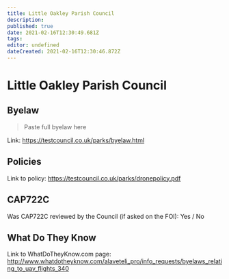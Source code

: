 ```yaml
---
title: Little Oakley Parish Council
description: 
published: true
date: 2021-02-16T12:30:49.681Z
tags: 
editor: undefined
dateCreated: 2021-02-16T12:30:46.872Z
---
```


# Little Oakley Parish Council


## Byelaw
> Paste full byelaw here

Link:
https://testcouncil.co.uk/parks/byelaw.html

## Policies
Link to policy:
https://testcouncil.co.uk/parks/dronepolicy.pdf

## CAP722C

Was CAP722C reviewed by the Council (if asked on the FOI): Yes / No

## What Do They Know

Link to WhatDoTheyKnow.com page:
http://www.whatdotheyknow.com/alaveteli_pro/info_requests/byelaws_relating_to_uav_flights_340

